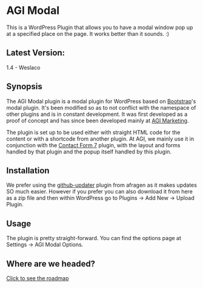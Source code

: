 # AGI Modal
This is a WordPress Plugin that allows you to have a modal window pop up at a specified place on the page.  It works better than it sounds.  :)

## Latest Version:
1.4 - Weslaco

## Synopsis
The AGI Modal plugin is a modal plugin for WordPress based on [Bootstrap](http://www.getbootstrap.com)'s modal plugin.  It's been modified so as to not conflict with the namespace of other plugins and is in constant development.  It was first developed as a proof of concept and has since been developed mainly at [AGI Marketing](http://www.agims.com).

The plugin is set up to be used either with straight HTML code for the content or with a shortcode from another plugin.  At AGI, we mainly use it in conjunction with the [Contact Form 7](https://wordpress.org/plugins/contact-form-7/) plugin, with the layout and forms handled by that plugin and the popup itself handled by this plugin.

## Installation
We prefer using the [github-updater](https://github.com/afragen/github-updater) plugin from afragen as it makes updates SO much easier.  However if you prefer you can also download it from here as a zip file and then within WordPress go to Plugins -> Add New -> Upload Plugin.

## Usage
The plugin is pretty straight-forward.  You can find the options page at Settings -> AGI Modal Options.

## Where are we headed?
[Click to see the roadmap](https://github.com/chris-agims/AGI-Modal/blob/master/roadmap.md)
